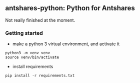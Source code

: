 ## antshares-python: Python for Antshares

Not really finished at the moment.  

### Getting started

- make a python 3 virtual environment, and activate it
```
python3 -m venv venv
source venv/bin/activate
```

- install requirements
```
pip install -r requirements.txt
```

